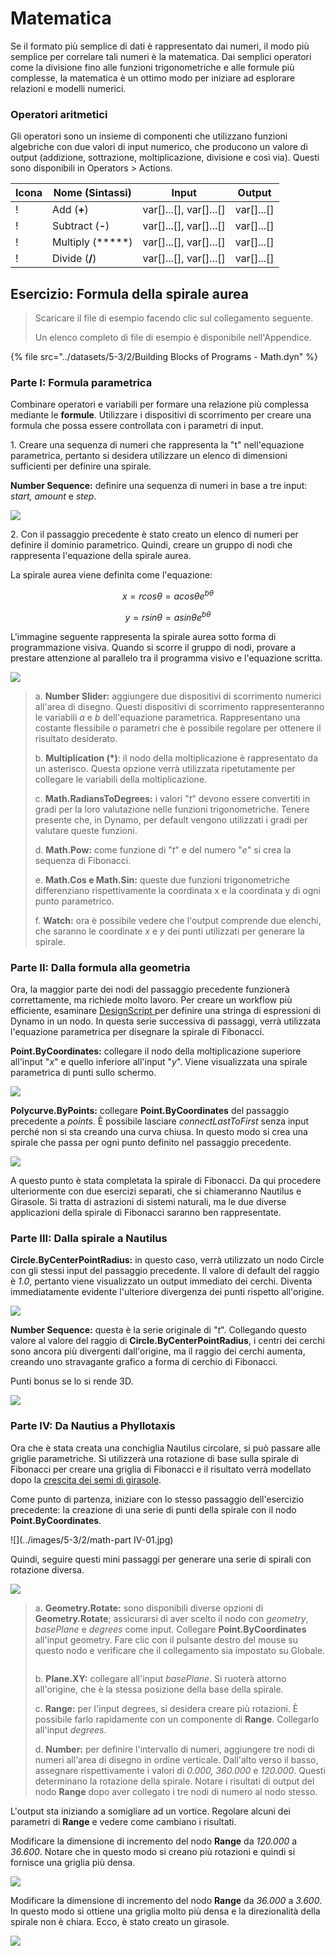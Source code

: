 # Matematica

Se il formato più semplice di dati è rappresentato dai numeri, il modo più semplice per correlare tali numeri è la matematica. Dai semplici operatori come la divisione fino alle funzioni trigonometriche e alle formule più complesse, la matematica è un ottimo modo per iniziare ad esplorare relazioni e modelli numerici.

### Operatori aritmetici

Gli operatori sono un insieme di componenti che utilizzano funzioni algebriche con due valori di input numerico, che producono un valore di output (addizione, sottrazione, moltiplicazione, divisione e così via). Questi sono disponibili in Operators > Actions.

| Icona                                                  | Nome (Sintassi)     | Input                     | Output      |
| ----------------------------------------------------- | ----------------- | -------------------------- | ------------ |
| \![](<../images/5-1/addition(1)(1) (1) (1).jpg>)       | Add (**+**)       | var[]...[], var[]...[] | var[]...[] |
| \![](<../images/5-1/Subtraction(1)(1) (1) (1).jpg>)    | Subtract (**-**)  | var[]...[], var[]...[] | var[]...[] |
| \![](<../images/5-1/Multiplication(1)(1) (1) (1).jpg>) | Multiply (*****) | var[]...[], var[]...[] | var[]...[] |
| \![](<../images/5-1/Division(1)(1) (1) (1).jpg>)       | Divide (**/**)    | var[]...[], var[]...[] | var[]...[] |

## Esercizio: Formula della spirale aurea

> Scaricare il file di esempio facendo clic sul collegamento seguente.
>
> Un elenco completo di file di esempio è disponibile nell'Appendice.

{% file src="../datasets/5-3/2/Building Blocks of Programs - Math.dyn" %}

### Parte I: Formula parametrica

Combinare operatori e variabili per formare una relazione più complessa mediante le **formule**. Utilizzare i dispositivi di scorrimento per creare una formula che possa essere controllata con i parametri di input.

1\. Creare una sequenza di numeri che rappresenta la "t" nell'equazione parametrica, pertanto si desidera utilizzare un elenco di dimensioni sufficienti per definire una spirale.

**Number Sequence:** definire una sequenza di numeri in base a tre input: _start, amount_ e _step_.

![](../images/5-3/2/math-partI-01.jpg)

2\. Con il passaggio precedente è stato creato un elenco di numeri per definire il dominio parametrico. Quindi, creare un gruppo di nodi che rappresenta l'equazione della spirale aurea.

La spirale aurea viene definita come l'equazione:

$$
x = r cos θ = a cos θ e^{bθ}
$$

$$
y = r sin θ = a sin θe^{bθ}
$$

L'immagine seguente rappresenta la spirale aurea sotto forma di programmazione visiva. Quando si scorre il gruppo di nodi, provare a prestare attenzione al parallelo tra il programma visivo e l'equazione scritta.

![](../images/5-3/2/math-partI-02.jpg)

> a. **Number Slider:** aggiungere due dispositivi di scorrimento numerici all'area di disegno. Questi dispositivi di scorrimento rappresenteranno le variabili _a_ e _b_ dell'equazione parametrica. Rappresentano una costante flessibile o parametri che è possibile regolare per ottenere il risultato desiderato.
>
> b. **Multiplication (*)**: il nodo della moltiplicazione è rappresentato da un asterisco. Questa opzione verrà utilizzata ripetutamente per collegare le variabili della moltiplicazione.
>
> c. **Math.RadiansToDegrees:** i valori "_t_" devono essere convertiti in gradi per la loro valutazione nelle funzioni trigonometriche. Tenere presente che, in Dynamo, per default vengono utilizzati i gradi per valutare queste funzioni.
>
> d. **Math.Pow:** come funzione di "_t_" e del numero "_e_" si crea la sequenza di Fibonacci.
>
> e. **Math.Cos e Math.Sin:** queste due funzioni trigonometriche differenziano rispettivamente la coordinata x e la coordinata y di ogni punto parametrico.
>
> f. **Watch:** ora è possibile vedere che l'output comprende due elenchi, che saranno le coordinate _x_ e _y_ dei punti utilizzati per generare la spirale.

### Parte II: Dalla formula alla geometria

Ora, la maggior parte dei nodi del passaggio precedente funzionerà correttamente, ma richiede molto lavoro. Per creare un workflow più efficiente, esaminare [DesignScript ](../../8\_coding\_in\_dynamo/8-1\_code-blocks-and-design-script/2-design-script-syntax.md)per definire una stringa di espressioni di Dynamo in un nodo. In questa serie successiva di passaggi, verrà utilizzata l'equazione parametrica per disegnare la spirale di Fibonacci.

**Point.ByCoordinates:** collegare il nodo della moltiplicazione superiore all'input "_x_" e quello inferiore all'input "_y_". Viene visualizzata una spirale parametrica di punti sullo schermo.

![](../images/5-3/2/math-partII-01.gif)

**Polycurve.ByPoints:** collegare **Point.ByCoordinates** del passaggio precedente a _points_. È possibile lasciare _connectLastToFirst_ senza input perché non si sta creando una curva chiusa. In questo modo si crea una spirale che passa per ogni punto definito nel passaggio precedente.

![](../images/5-3/2/math-partII-02.jpg)

A questo punto è stata completata la spirale di Fibonacci. Da qui procedere ulteriormente con due esercizi separati, che si chiameranno Nautilus e Girasole. Si tratta di astrazioni di sistemi naturali, ma le due diverse applicazioni della spirale di Fibonacci saranno ben rappresentate.

### Parte III: Dalla spirale a Nautilus

**Circle.ByCenterPointRadius:** in questo caso, verrà utilizzato un nodo Circle con gli stessi input del passaggio precedente. Il valore di default del raggio è _1.0_, pertanto viene visualizzato un output immediato dei cerchi. Diventa immediatamente evidente l'ulteriore divergenza dei punti rispetto all'origine.

![](../images/5-3/2/math-partIII-01.jpg)

**Number Sequence:** questa è la serie originale di "_t_". Collegando questo valore al valore del raggio di **Circle.ByCenterPointRadius**, i centri dei cerchi sono ancora più divergenti dall'origine, ma il raggio dei cerchi aumenta, creando uno stravagante grafico a forma di cerchio di Fibonacci.

Punti bonus se lo si rende 3D.

![](../images/5-3/2/math-partIII-02.gif)

### Parte IV: Da Nautius a Phyllotaxis

Ora che è stata creata una conchiglia Nautilus circolare, si può passare alle griglie parametriche. Si utilizzerà una rotazione di base sulla spirale di Fibonacci per creare una griglia di Fibonacci e il risultato verrà modellato dopo la [crescita dei semi di girasole](https://blogs.unimelb.edu.au/sciencecommunication/2018/09/02/this-flower-uses-maths-to-reproduce/).

Come punto di partenza, iniziare con lo stesso passaggio dell'esercizio precedente: la creazione di una serie di punti della spirale con il nodo **Point.ByCoordinates**.

\![](../images/5-3/2/math-part IV-01.jpg)

Quindi, seguire questi mini passaggi per generare una serie di spirali con rotazione diversa.

![](../images/5-3/2/math-partIV-02.jpg)

> a. **Geometry.Rotate:** sono disponibili diverse opzioni di **Geometry.Rotate**; assicurarsi di aver scelto il nodo con _geometry_, _basePlane_ e _degrees_ come input. Collegare **Point.ByCoordinates** all'input geometry. Fare clic con il pulsante destro del mouse su questo nodo e verificare che il collegamento sia impostato su Globale.
>
> <img src="../images/5-3/2/math-partIV-03crossproduct.jpg" alt="" data-size="original">
>
> b. **Plane.XY:** collegare all'input _basePlane_. Si ruoterà attorno all'origine, che è la stessa posizione della base della spirale.
>
> c. **Range:** per l'input degrees, si desidera creare più rotazioni. È possibile farlo rapidamente con un componente di **Range**. Collegarlo all'input _degrees_.
>
> d. **Number:** per definire l'intervallo di numeri, aggiungere tre nodi di numeri all'area di disegno in ordine verticale. Dall'alto verso il basso, assegnare rispettivamente i valori di _0.000, 360.000_ e _120.000_. Questi determinano la rotazione della spirale. Notare i risultati di output del nodo **Range** dopo aver collegato i tre nodi di numero al nodo stesso.

L'output sta iniziando a somigliare ad un vortice. Regolare alcuni dei parametri di **Range** e vedere come cambiano i risultati.

Modificare la dimensione di incremento del nodo **Range** da _120.000_ a _36.600_. Notare che in questo modo si creano più rotazioni e quindi si fornisce una griglia più densa.

![](../images/5-3/2/math-partIV-04.jpg)

Modificare la dimensione di incremento del nodo **Range** da _36.000_ a _3.600_. In questo modo si ottiene una griglia molto più densa e la direzionalità della spirale non è chiara. Ecco, è stato creato un girasole.

![](../images/5-3/2/math-partIV-05.jpg)
